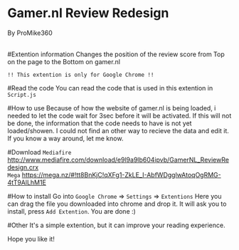 # Gamer.nl Review Redesign
By ProMike360<br><br>


#Extention information
Changes the position of the review score from Top on the page to the Bottom on gamer.nl

`!! This extention is only for Google Chrome !!`

#Read the code
You can read the code that is used in this extention in `Script.js`

#How to use
Because of how the website of gamer.nl is being loaded, i needed to let the code wait for 3sec before it will be activated.
If this will not be done, the information that the code needs to have is not yet loaded/showen. I could not find an other way to recieve the data and edit it. If you know a way around, let me know.

#Download
`Mediafire` http://www.mediafire.com/download/e9l9a9lb604ipvb/GamerNL_ReviewRedesign.crx<br>
`Mega` https://mega.nz/#!tt8BnKjC!qXFg1-ZkLE_I-AbfWDgglwAtoqOgRMG-4tT9AlLhM1E

#How to install
Go into `Google Chrome` => `Settings` => `Extentions`
Here you can drag the file you downloaded into chrome and drop it. It will ask you to install, press `Add Extention`.
You are done :)

#Other
It's a simple extention, but it can improve your reading experience.

Hope you like it!
